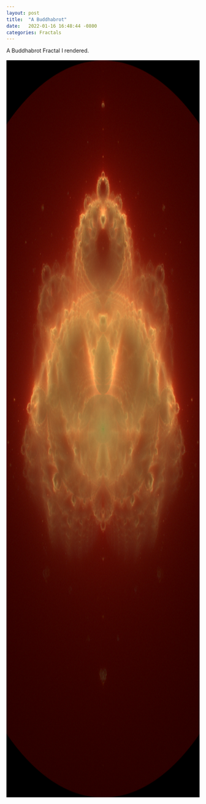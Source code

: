 ```yaml
---
layout: post
title:  "A Buddhabrot"
date:   2022-01-16 16:48:44 -0800
categories: Fractals
---
```

A Buddhabrot Fractal I rendered. <br clear="all"><br clear="all">
<img src="../images/buddha1.png" width="1080" height="1920" alt=""><br clear="all"><br clear="all">

